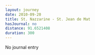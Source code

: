 ```yaml
---
layout: journey
date: 2010-09-20
title: St. Nazzarine - St. Jean de Mat
hasJournal: no
distance: 91.6521408
duration: 300
---
```

No journal entry